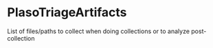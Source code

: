 # PlasoTriageArtifacts
List of files/paths to collect when doing collections or to analyze post-collection
